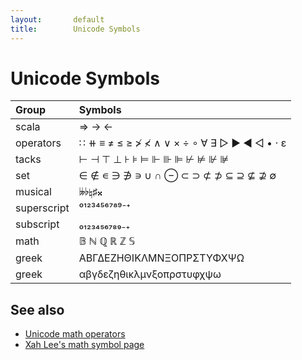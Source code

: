 ```yaml
---
layout:       default
title:        Unicode Symbols
---
```


# Unicode Symbols

| **Group**   | **Symbols**                                 |
|:------------|:--------------------------------------------|
| scala       | ⇒ → ←                                       |
| operators   | ∷ ⧺ ≡ ≠ ≤ ≥ ≯ ≮ ∧ ∨ × ÷ ∘ ∀ ∃ ▷ ▶ ◀ ◁ • ⋅ ε |
| tacks       | ⊢ ⊣ ⊤ ⊥ ⊦ ⊧ ⊨ ⊩ ⊪ ⊫ ⊬ ⊭ ⊮ ⊯                |
| set         | ∈ ∉ ∊ ∋ ∌ ∍ ∪ ∩ ⊖ ⊂ ⊃ ⊄ ⊅ ⊆ ⊇ ⊈ ⊉ ∅         |
| musical     | 𝄫♭♮♯𝄪                                       |
| superscript | ⁰¹²³⁴⁵⁶⁷⁸⁹⁻⁺                                |
| subscript   | ₀₁₂₃₄₅₆₇₈₉₋₊                                |
| math        | 𝔹 ℕ ℚ ℝ ℤ 𝕊                                |
| greek       | ΑΒΓΔΕΖΗΘΙΚΛΜΝΞΟΠΡΣΤΥΦΧΨΩ                    |
| greek       | αβγδεζηθικλμνξοπρστυφχψω                    |


## See also

 - [Unicode math operators](https://en.wikipedia.org/wiki/Mathematical_operators_and_symbols_in_Unicode)
 - [Xah Lee's math symbol page](http://xahlee.info/comp/unicode_math_operators.html)
